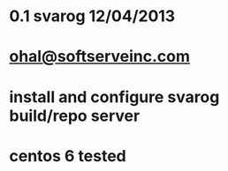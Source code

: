 # 0.1 svarog 12/04/2013
# ohal@softserveinc.com
# install and configure svarog build/repo server
# centos 6 tested
